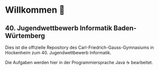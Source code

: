 # Willkommen 👋

## 40. Jugendwettbewerb Informatik Baden-Würtemberg

Dies ist die offizielle Repository des Carl-Friedrich-Gauss-Gymnasiums in Hockenheim zum 40. Jugendwettbewerb Informatik. 

Die Aufgaben werden hier in der Programmiersprache Java ☕️ bearbeitet.

